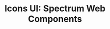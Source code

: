 ---
layout: examples.njk
title: 'Icons UI: Spectrum Web Components'
displayName: Icons UI
componentName: icons-ui
componentHeading: icons-ui
tags:
- component-examples
---